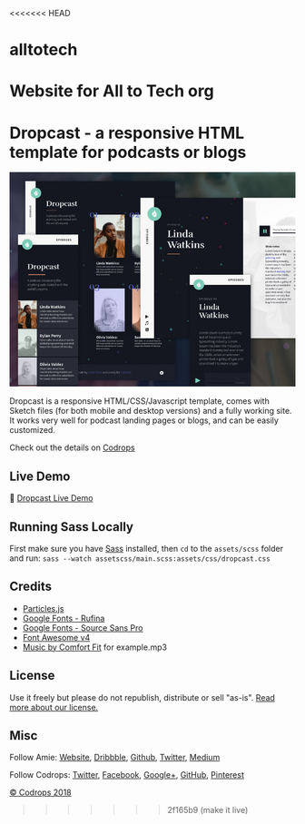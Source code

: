 <<<<<<< HEAD
# alltotech
Website for All to Tech org
=======
# Dropcast - a responsive HTML template for podcasts or blogs

![Scribbler Screenshot](./screenshot.jpg)

Dropcast is a responsive HTML/CSS/Javascript template, comes with Sketch files (for both mobile and desktop versions) and a fully working site. It works very well for podcast landing pages or blogs, and can be easily customized.

Check out the details on [Codrops](https://tympanus.net/codrops/2018/02/23/freebie-dropcast-website-template-html-sketch/)

## Live Demo
🥁 [Dropcast Live Demo](https://tympanus.net/Freebies/dropcast/)

## Running Sass Locally
First make sure you have [Sass](https://sass-lang.com/) installed, then `cd` to the `assets/scss` folder and run:
`sass --watch assetscss/main.scss:assets/css/dropcast.css`

## Credits
*   [Particles.js](https://github.com/VincentGarreau/particles.js/)
*   [Google Fonts - Rufina](https://fonts.google.com/specimen/Rufina)
*   [Google Fonts - Source Sans Pro](https://fonts.google.com/specimen/Source+Sans+Pro)
*   [Font Awesome v4](http://fontawesome.io/)
*   [Music by Comfort Fit](http://freemusicarchive.org/music/Comfort_Fit/) for example.mp3

## License
Use it freely but please do not republish, distribute or sell "as-is". [Read more about our license.](http://tympanus.net/codrops/licensing/)

## Misc

Follow Amie: [Website](https://www.amie-chen.com/), [Dribbble](http://www.dribbble.com/amiechen01), [Github](https://github.com/amiechen), [Twitter](https://twitter.com/hyper_yolo), [Medium](https://medium.com/@hyperyolo)

Follow Codrops: [Twitter](http://www.twitter.com/codrops), [Facebook](http://www.facebook.com/pages/Codrops/159107397912), [Google+](https://plus.google.com/101095823814290637419), [GitHub](https://github.com/codrops), [Pinterest](http://www.pinterest.com/codrops/)

[© Codrops 2018](http://www.codrops.com)
>>>>>>> 2f165b9 (make it live)
